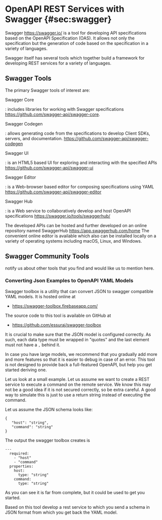 # OpenAPI REST Services with Swagger {#sec:swagger}

Swagger <https://swagger.io/> is a tool for developing API
specifications based on the OpenAPI Specification (OAS). It allows not
only the specification but the generation of code based on the
specification in a variety of languages.

Swagger itself has several tools which together build a framework
for developing REST services for a variety of languages.

## Swagger Tools

The primary Swagger tools of interest are:

Swagger Core

: includes libraries for working with Swagger specifications
  <https://github.com/swagger-api/swagger-core>.

Swagger Codegen

: allows generating code from the specifications to develop Client
  SDKs, servers, and documentation.
  <https://github.com/swagger-api/swagger-codegen>

Swagger UI

: is an HTML5 based UI for exploring and interacting with the
  specified APIs <https://github.com/swagger-api/swagger-ui>

Swagger Editor

: is a Web-browser based editor for composing specifications using
  YAML <https://github.com/swagger-api/swagger-editor>

Swagger Hub

: is a Web service to collaboratively develop and host OpenAPI specifications 
  <https://swagger.io/tools/swaggerhub/>

The developed APIs can be hosted and further developed on an online
repository named SwaggerHub <https://app.swaggerhub.com/home> The
convenient online editor is available which also can be installed
locally on a variety of operating systems including macOS, Linux, and
Windows.

## Swagger Community Tools

notify us about other tools that you find and would like us to mention
here.

### Converting Json Examples to OpenAPI YAML Models

Swagger toolbox is a utility that can convert JSON to swagger compatible
YAML models. It is hosted online at

* <https://swagger-toolbox.firebaseapp.com/>

The source code to this tool is available on GitHub at

* <https://github.com/essuraj/swagger-toolbox>

It is crucial to make sure that the JSON model is configured correctly.
As such, each data type must be wrapped in "quotes" and the last element
must not have a `,` behind it.

In case you have large models, we recommend that you gradually add more
and more features so that it is easier to debug in case of an error.
This tool is not designed to provide back a full-featured OpenAPI, but
help you get started deriving one.

Let us look at a small example. Let us assume we want to create a REST
service to execute a command on the remote service. We know this may not
be a good idea if it is not secured correctly, so be extra careful. A good
way to simulate this is just to use a return string instead of executing
the command.

Let us assume the JSON schema looks like:

    {
       "host": "string",
       "command": "string"
    }

The output the swagger toolbox creates is

    ---
      required:
        - "host"
        - "command"
      properties:
        host:
          type: "string"
        command:
          type: "string"

As you can see it is far from complete, but it could be used to get you
started.

Based on this tool develop a rest service to which you send a schema in
JSON format from which you get back the YAML model.

